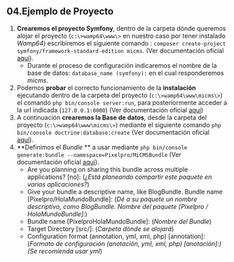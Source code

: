 04.Ejemplo de Proyecto
----------------------
1. **Crearemos el proyecto Symfony**, dentro de la carpeta dónde queremos alojar el proyecto (`c:\>wamp64\www\>` en nuestro caso por tener instalado *Wamp64*) escribiremos el siguiente comando : `composer create-project symfony/framework-standard-edition micms`.  (Ver documentación oficial [aquí](https://symfony.com/doc/current/setup.html#creating-symfony-applications-with-composer)).
   * Durante el proceso de configuración indicaremos el nombre de la base de datos: `database_name (symfony):` en el cual responderemos *micms*.
2. Podemos **probar** el correcto funcionamiento de la **instalación** ejecutando dentro de la carpeta del proyecto (`c:\>wamp64\www\micms\>`) el comando `php bin/console server:run`, para posteriormente acceder a la url indicada (`127.0.0.1:8000`) (Ver documentación oficial [aquí](https://symfony.com/doc/current/setup.html#running-the-symfony-application))
3. A continuación **crearemos la Base de datos**, desde la carpeta del proyecto (`c:\>wamp64\www\micms\>`) mediante el siguiente comando `php bin/console doctrine:database:create` (Ver documentación oficial [aquí](https://symfony.com/doc/current/doctrine.html#configuring-the-database)).
4. **Definimos el *Bundle* ** a usar mediante `php bin/console generate:bundle --namespace=Pixelpro/MiCMSBundle` (Ver documentación oficial [aquí](https://symfony.com/doc/current/bundles/SensioGeneratorBundle/commands/generate_bundle.html)).
   * Are you planning on sharing this bundle across multiple applications? [no]: (*¿Está planeando compartir este paquete en varias aplicaciones?*)
   * Give your bundle a descriptive name, like BlogBundle. Bundle name [Pixelpro/HolaMundoBundle]: (*Dé a su paquete un nombre descriptivo, como BlogBundle. Nombre del paquete [Pixelpro / HolaMundoBundle]:*)
   * Bundle name [PixelproHolaMundoBundle]: (*Nombre del Bundle*)
   * Target Directory [src/]: (*Carpeta dónde se alojará*)
   * Configuration format (annotation, yml, xml, php) [annotation]: (*Formato de configuración (anotación, yml, xml, php) [anotación]:) (Se recomienda usar yml*)


